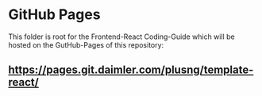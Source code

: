 # GitHub Pages

This folder is root for the Frontend-React Coding-Guide which will be hosted on the GutHub-Pages of this repository:

## https://pages.git.daimler.com/plusng/template-react/


